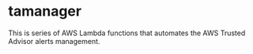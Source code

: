 # tamanager
This is series of AWS Lambda functions that automates the AWS Trusted Advisor alerts management.
